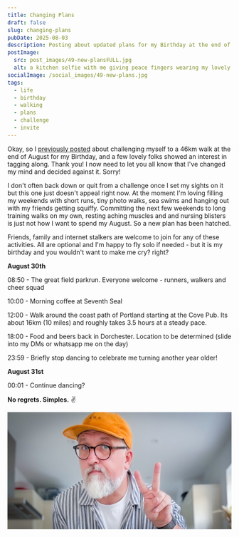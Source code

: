 ```yaml
---
title: Changing Plans
draft: false
slug: changing-plans
pubDate: 2025-08-03
description: Posting about updated plans for my Birthday at the end of the month. A boy just wants to have fun, and this is how I intend to celebrate this year.
postImage:
  src: post_images/49-new-plansFULL.jpg
  alt: a kitchen selfie with me giving peace fingers wearing my lovely orange vaga hat
socialImage: /social_images/49-new-plans.jpg
tags:
  - life
  - birthday
  - walking
  - plans
  - challenge
  - invite
---
```


Okay, so I [previously posted](https://hellostu.xyz/posts/46-before-46/) about challenging myself to a 46km walk at the end of August for my Birthday, and a few lovely folks showed an interest in tagging along. Thank you! I now need to let you all know that I've changed my mind and decided against it. Sorry!

I don't often back down or quit from a challenge once I set my sights on it but this one just doesn't appeal right now. At the moment I'm loving filling my weekends with short runs, tiny photo walks, sea swims and hanging out with my friends getting squiffy. Committing the next few weekends to long training walks on my own, resting aching muscles and and nursing blisters is just not how I want to spend my August. So a new plan has been hatched.

Friends, family and internet stalkers are welcome to join for any of these activities. All are optional and I'm happy to fly solo if needed - but it is my birthday and you wouldn't want to make me cry? right?

**August 30th**

08:50 - The great field parkrun. Everyone welcome - runners, walkers and cheer squad

10:00 - Morning coffee at Seventh Seal

12:00 - Walk around the coast path of Portland starting at the Cove Pub. Its about 16km (10 miles) and roughly takes 3.5 hours at a steady pace.

18:00 - Food and beers back in Dorchester. Location to be determined (slide into my DMs or whatsapp me on the day)

23:59 - Briefly stop dancing to celebrate me turning another year older!

**August 31st**

00:01 - Continue dancing?

**No regrets. Simples.** ✌️

![a kitchen selfie with me giving peace fingers wearing my lovely orange vaga hat](post_images/49-new-plansFULL.jpg)
